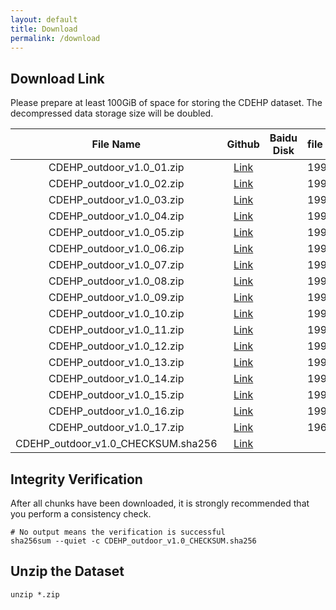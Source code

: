```yaml
---
layout: default
title: Download
permalink: /download
---
```


## Download Link

Please prepare at least 100GiB of space for storing the CDEHP dataset. The decompressed data storage size will be doubled.

|             File Name              |                                                            Github                                                             | Baidu Disk | file size  | sha256sum                                                        |
| :--------------------------------: | :---------------------------------------------------------------------------------------------------------------------------: | :--------: | :--------- | :--------------------------------------------------------------- |
|     CDEHP_outdoor_v1.0_01.zip      |     [Link](https://github.com/CDEHP-Dataset/cdehp-dataset.github.io/releases/download/release/CDEHP_outdoor_v1.0_01.zip)      |            | 1999471580 | 35c6c590dc35dc35055d18ad09184343c8e5de51a1449ca6b3a1739bd14344ca |
|     CDEHP_outdoor_v1.0_02.zip      |     [Link](https://github.com/CDEHP-Dataset/cdehp-dataset.github.io/releases/download/release/CDEHP_outdoor_v1.0_02.zip)      |            | 1999627544 | c08a85e77aa1d1f766273e50f7ceec54bffafb043c1df3d85763b50094477e33 |
|     CDEHP_outdoor_v1.0_03.zip      |     [Link](https://github.com/CDEHP-Dataset/cdehp-dataset.github.io/releases/download/release/CDEHP_outdoor_v1.0_03.zip)      |            | 1999876315 | 084f4c4f2c169139e75bc80b74e5eda01504a8a4b058a1d7562c4c74accedf39 |
|     CDEHP_outdoor_v1.0_04.zip      |     [Link](https://github.com/CDEHP-Dataset/cdehp-dataset.github.io/releases/download/release/CDEHP_outdoor_v1.0_04.zip)      |            | 1999602517 | baee8bfdc81f402ae9379d1e21b14cddf4961b741c4276db074eccc8a3ae62e1 |
|     CDEHP_outdoor_v1.0_05.zip      |     [Link](https://github.com/CDEHP-Dataset/cdehp-dataset.github.io/releases/download/release/CDEHP_outdoor_v1.0_05.zip)      |            | 1999653110 | 7175c0f42ff3ea16d3b69968561550af33411c0b37531156426f7bd40e06131e |
|     CDEHP_outdoor_v1.0_06.zip      |     [Link](https://github.com/CDEHP-Dataset/cdehp-dataset.github.io/releases/download/release/CDEHP_outdoor_v1.0_06.zip)      |            | 1999836412 | 9fb6ea26fc675c0c21a10ee8c871b5ed75fd177d7bdfc9b88017badee7580623 |
|     CDEHP_outdoor_v1.0_07.zip      |     [Link](https://github.com/CDEHP-Dataset/cdehp-dataset.github.io/releases/download/release/CDEHP_outdoor_v1.0_07.zip)      |            | 1999610396 | 75b6f1f9066f157cd236863bb834e64cdbe0bed0d190d5d2e9aab99c2e9c1889 |
|     CDEHP_outdoor_v1.0_08.zip      |     [Link](https://github.com/CDEHP-Dataset/cdehp-dataset.github.io/releases/download/release/CDEHP_outdoor_v1.0_08.zip)      |            | 1999861803 | 1c53967033d4f3c6c324581ffc336954dbde8840ad6e3d19423f6fb6c3c73d2b |
|     CDEHP_outdoor_v1.0_09.zip      |     [Link](https://github.com/CDEHP-Dataset/cdehp-dataset.github.io/releases/download/release/CDEHP_outdoor_v1.0_09.zip)      |            | 1999641911 | fa775d3620adadc3e5ae8886cef3e3a357fbc684486291da78bd4aa704722bd7 |
|     CDEHP_outdoor_v1.0_10.zip      |     [Link](https://github.com/CDEHP-Dataset/cdehp-dataset.github.io/releases/download/release/CDEHP_outdoor_v1.0_10.zip)      |            | 1999456686 | 6102090dfe6683290466786ff0295429320008eb934bc2a7cb77f8403dbc9e63 |
|     CDEHP_outdoor_v1.0_11.zip      |     [Link](https://github.com/CDEHP-Dataset/cdehp-dataset.github.io/releases/download/release/CDEHP_outdoor_v1.0_11.zip)      |            | 1999579521 | 447006d76cc39508d35e89a701a02581717479731b7c12d8282009c3fdfc5550 |
|     CDEHP_outdoor_v1.0_12.zip      |     [Link](https://github.com/CDEHP-Dataset/cdehp-dataset.github.io/releases/download/release/CDEHP_outdoor_v1.0_12.zip)      |            | 1999662292 | e6ef1030e57addf69d85f0a0eb7ce7bfd1c949ead04e5c167cd5c7f44c3322ba |
|     CDEHP_outdoor_v1.0_13.zip      |     [Link](https://github.com/CDEHP-Dataset/cdehp-dataset.github.io/releases/download/release/CDEHP_outdoor_v1.0_13.zip)      |            | 1999819783 | 9dae12d43d5619cdd9c416a34c8a66c7596a9c455fd2ad8ae7e392709ae79808 |
|     CDEHP_outdoor_v1.0_14.zip      |     [Link](https://github.com/CDEHP-Dataset/cdehp-dataset.github.io/releases/download/release/CDEHP_outdoor_v1.0_14.zip)      |            | 1999728336 | cfda865d8e2bc0ee4cc5b5fa5d5815292d6af2e77ef17edb78a056e8fa0cd1e9 |
|     CDEHP_outdoor_v1.0_15.zip      |     [Link](https://github.com/CDEHP-Dataset/cdehp-dataset.github.io/releases/download/release/CDEHP_outdoor_v1.0_15.zip)      |            | 1999388426 | fa2ea71b1de3f452538445511756379ea6a847a6bdbbb76d574f53036514adeb |
|     CDEHP_outdoor_v1.0_16.zip      |     [Link](https://github.com/CDEHP-Dataset/cdehp-dataset.github.io/releases/download/release/CDEHP_outdoor_v1.0_16.zip)      |            | 1999833348 | 8510b84ab2778073c483ab3d3d9d251dd7f5a9e8ef2c18feb282bf171e464abb |
|     CDEHP_outdoor_v1.0_17.zip      |     [Link](https://github.com/CDEHP-Dataset/cdehp-dataset.github.io/releases/download/release/CDEHP_outdoor_v1.0_17.zip)      |            | 1964550728 | 6f6fcd09fb6be56b3106f1f6bd3c49d607375e631a8bcf6826f58df21b136612 |
| CDEHP_outdoor_v1.0_CHECKSUM.sha256 | [Link](https://github.com/CDEHP-Dataset/cdehp-dataset.github.io/releases/download/release/CDEHP_outdoor_v1.0_CHECKSUM.sha256) |            |            |                                                                  |

## Integrity Verification

After all chunks have been downloaded, it is strongly recommended that you perform a consistency check.

```shell
# No output means the verification is successful
sha256sum --quiet -c CDEHP_outdoor_v1.0_CHECKSUM.sha256
```

## Unzip the Dataset

```shell
unzip *.zip
```
